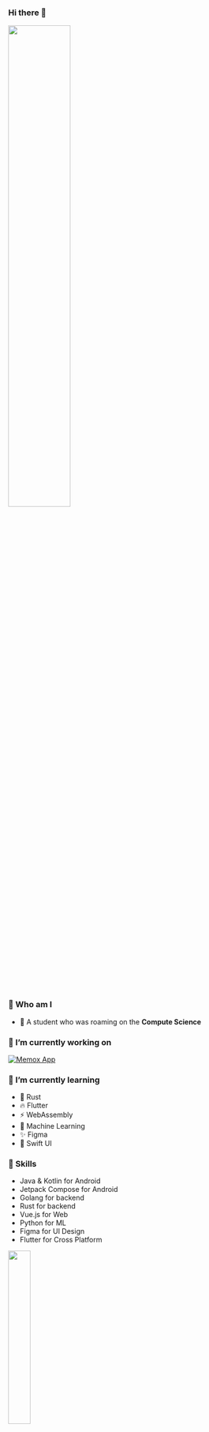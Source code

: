 ### Hi there 👋  
<img width="50%" align="center" src="https://github-readme-stats.vercel.app/api?username=ThankRain&show_icons=true&theme=dracula&hide_border=true&count_private=true"></img>


### 🙌 Who am I
- 🍚 A student who was roaming on the **Compute Science**


### 🔭 I’m currently working on

[![Memox App](https://github-readme-stats.vercel.app/api/pin/?username=MemoxApp&repo=android&show_owner=true)](https://github.com/MemoxApp/android)

### 🌱 I’m currently learning
- 🦀 Rust
- 🔥 Flutter
- ⚡ WebAssembly
- 👋 Machine Learning
- ✨ Figma
- 🍉 Swift UI


### 🍭 Skills
- Java & Kotlin for Android
- Jetpack Compose for Android
- Golang for backend
- Rust for backend
- Vue.js for Web
- Python for ML
- Figma for UI Design
- Flutter for Cross Platform
<img width="30%" src="https://github-readme-stats.vercel.app/api/top-langs/?username=ThankRain&langs_count=5&show_icons=true&theme=default&layout=compact&hide=Jupyter+Notebook,javascript,C%2B%2B,HTML,Python,SCSS,TypeScript,Cmake" />
